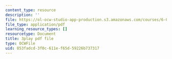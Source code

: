 ```yaml
---
content_type: resource
description: ''
file: https://ol-ocw-studio-app-production.s3.amazonaws.com/courses/6-0001-introduction-to-computer-science-and-programming-in-python-fall-2016/853fadcd3f0c611ef65d59226b737317_mrvBnZIEsZY.pdf
file_type: application/pdf
learning_resource_types: []
resourcetype: Document
title: 3play pdf file
type: OCWFile
uid: 853fadcd-3f0c-611e-f65d-59226b737317
---
```

